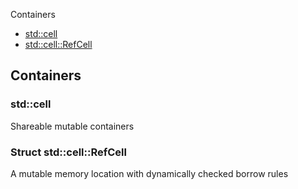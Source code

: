 Containers
- [std::cell](#sc)
- [std::cell::RefCell](#rc)

## Containers
<a name=sc></a>
### std::cell
Shareable mutable containers

<a name=rc></a>
### Struct std::cell::RefCell
A mutable memory location with dynamically checked borrow rules
